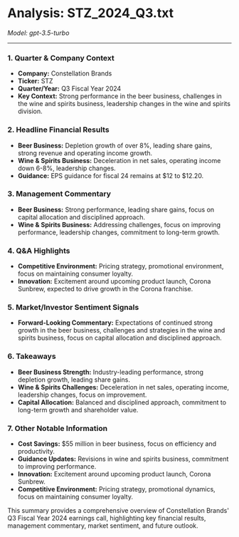 # Analysis: STZ_2024_Q3.txt

*Model: gpt-3.5-turbo*

---

### 1. Quarter & Company Context
- **Company:** Constellation Brands
- **Ticker:** STZ
- **Quarter/Year:** Q3 Fiscal Year 2024
- **Key Context:** Strong performance in the beer business, challenges in the wine and spirits business, leadership changes in the wine and spirits division.

### 2. Headline Financial Results
- **Beer Business:** Depletion growth of over 8%, leading share gains, strong revenue and operating income growth.
- **Wine & Spirits Business:** Deceleration in net sales, operating income down 6-8%, leadership changes.
- **Guidance:** EPS guidance for fiscal 24 remains at $12 to $12.20.

### 3. Management Commentary
- **Beer Business:** Strong performance, leading share gains, focus on capital allocation and disciplined approach.
- **Wine & Spirits Business:** Addressing challenges, focus on improving performance, leadership changes, commitment to long-term growth.

### 4. Q&A Highlights
- **Competitive Environment:** Pricing strategy, promotional environment, focus on maintaining consumer loyalty.
- **Innovation:** Excitement around upcoming product launch, Corona Sunbrew, expected to drive growth in the Corona franchise.

### 5. Market/Investor Sentiment Signals
- **Forward-Looking Commentary:** Expectations of continued strong growth in the beer business, challenges and strategies in the wine and spirits business, focus on capital allocation and disciplined approach.

### 6. Takeaways
- **Beer Business Strength:** Industry-leading performance, strong depletion growth, leading share gains.
- **Wine & Spirits Challenges:** Deceleration in net sales, operating income, leadership changes, focus on improvement.
- **Capital Allocation:** Balanced and disciplined approach, commitment to long-term growth and shareholder value.

### 7. Other Notable Information
- **Cost Savings:** $55 million in beer business, focus on efficiency and productivity.
- **Guidance Updates:** Revisions in wine and spirits business, commitment to improving performance.
- **Innovation:** Excitement around upcoming product launch, Corona Sunbrew.
- **Competitive Environment:** Pricing strategy, promotional dynamics, focus on maintaining consumer loyalty.

This summary provides a comprehensive overview of Constellation Brands' Q3 Fiscal Year 2024 earnings call, highlighting key financial results, management commentary, market sentiment, and future outlook.